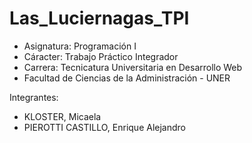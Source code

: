 ﻿# Las_Luciernagas_TPI

 - Asignatura: Programación I
 - Cáracter: Trabajo Práctico Integrador
 - Carrera: Tecnicatura Universitaria en Desarrollo Web
 - Facultad de Ciencias de la Administración - UNER

 Integrantes:
 - KLOSTER, Micaela
 - PIEROTTI CASTILLO, Enrique Alejandro
